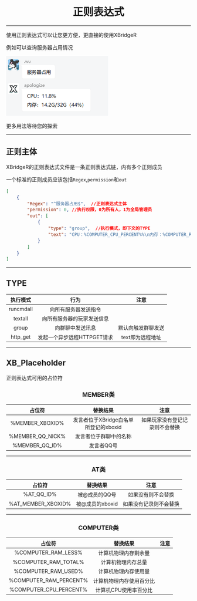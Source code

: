 # <center>正则表达式</center>
***

使用正则表达式可以让您更方便，更直接的使用XBridgeR

例如可以查询服务器占用情况

![](./img/regex_1.png)

更多用法等待您的探索

***

## 正则主体

XBridgeR的正则表达式文件是一条正则表达式链，内有多个正则成员

一个标准的正则成员应该包括`Regex`,`permission`和`out`

``` json
[
	{
		"Regex": "^服务器占用$",  //正则表达式主体
		"permission": 0, //执行权限，0为所有人，1为全局管理员
		"out": [
			{
				"type": "group",  //执行模式，即下文的TYPE
				"text": "CPU：%COMPUTER_CPU_PERCENT%%\n内存：%COMPUTER_RAM_USED%G/%COMPUTER_RAM_TOTAL%G（%COMPUTER_RAM_PERCENT%%）"
			}
		]
	}
]
```

***

## TYPE


| 执行模式 | 行为 | 注意 |
|:-:|:-:|:-:|
| runcmdall | 向所有服务器发送指令 | |
| textall | 向所有服务器的玩家发送信息 | |
|group|向群聊中发送讯息|默认向触发群聊发送|
|http_get|发起一个异步远程HTTPGET请求|text即为远程地址|

***

## XB_Placeholder

正则表达式可用的占位符

### <center>MEMBER类</center>

| 占位符 | 替换结果 | 注意 |
|:-:|:-:|:-:|
|%MEMBER_XBOXID%|发言者位于XBridge白名单所登记的xboxid|如果玩家没有登记记录则不会替换|
|%MEMBER_QQ_NICK%|发言者位于群聊中的名称||
|%MEMBER_QQ_ID%|发言者QQ号||

***

### <center>AT类</center>

| 占位符 | 替换结果 | 注意 |
|:-:|:-:|:-:|
|%AT_QQ_ID%|被@成员的QQ号|如果没有则不会替换|
|%AT_MEMBER_XBOXID%|被@成员的xboxid|如果没有记录则不会替换|

***

### <center>COMPUTER类</center>

| 占位符 | 替换结果 | 注意 |
|:-:|:-:|:-:|
|%COMPUTER_RAM_LESS%|计算机物理内存剩余量||
|%COMPUTER_RAM_TOTAL%|计算机物理内存总量||
|%COMPUTER_RAM_USED%|计算机物理内存使用量||
|%COMPUTER_RAM_PERCENT%|计算机物理内存使用百分比||
|%COMPUTER_CPU_PERCENT%|计算机CPU使用率百分比||
